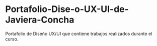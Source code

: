# Portafolio-Dise-o-UX-UI-de-Javiera-Concha
Portafolio de Diseño UX/UI que contiene trabajos realizados durante el curso. 
